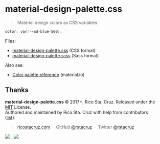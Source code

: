 # material-design-palette.css

> Material design colors as CSS variables

```css
color: var(--md-blue-500);
```

Files:

- [material-design-palette.css](material-design-palette.css) (CSS format)
- [material-design-palette.scss](material-design-palette.scss) (Sass format)

Also see:

- [Color palette reference](https://material.io/guidelines/style/color.html#color-color-palette) (material.io)

## Thanks

**material-design-palette.css** © 2017+, Rico Sta. Cruz. Released under the [MIT] License.<br>
Authored and maintained by Rico Sta. Cruz with help from contributors ([list][contributors]).

> [ricostacruz.com](http://ricostacruz.com) &nbsp;&middot;&nbsp;
> GitHub [@rstacruz](https://github.com/rstacruz) &nbsp;&middot;&nbsp;
> Twitter [@rstacruz](https://twitter.com/rstacruz)

[![](https://img.shields.io/github/followers/rstacruz.svg?style=social&label=@rstacruz)](https://github.com/rstacruz) &nbsp;
[![](https://img.shields.io/twitter/follow/rstacruz.svg?style=social&label=@rstacruz)](https://twitter.com/rstacruz)

[MIT]: http://mit-license.org/
[contributors]: http://github.com/rstacruz/material-design-palette.css/contributors
